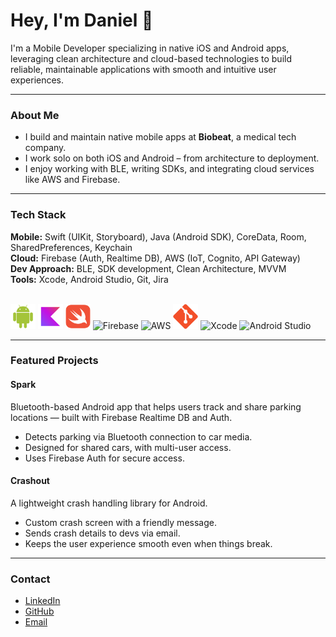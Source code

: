 # Hey, I'm Daniel 👋 #

I'm a Mobile Developer specializing in native iOS and Android apps, leveraging clean architecture and cloud-based technologies to build reliable, maintainable applications with smooth and intuitive user experiences.

---

### About Me

- I build and maintain native mobile apps at **Biobeat**, a medical tech company.
- I work solo on both iOS and Android – from architecture to deployment.
- I enjoy working with BLE, writing SDKs, and integrating cloud services like AWS and Firebase.

---

### Tech Stack

**Mobile:** Swift (UIKit, Storyboard), Java (Android SDK), CoreData, Room, SharedPreferences, Keychain  
**Cloud:** Firebase (Auth, Realtime DB), AWS (IoT, Cognito, API Gateway)  
**Dev Approach:** BLE, SDK development, Clean Architecture, MVVM  
**Tools:** Xcode, Android Studio, Git, Jira

<br>

<div align="left">
  <img src="https://raw.githubusercontent.com/devicons/devicon/master/icons/android/android-original.svg" alt="Android" title="Android" width="40" height="40"/>
  <img src="https://raw.githubusercontent.com/devicons/devicon/master/icons/kotlin/kotlin-original.svg" alt="Kotlin" title="Kotlin" width="40" height="40"/>
  <img src="https://raw.githubusercontent.com/devicons/devicon/master/icons/swift/swift-original.svg" alt="Swift" title="Swift" width="40" height="40"/>
  <img src="https://www.vectorlogo.zone/logos/firebase/firebase-icon.svg" alt="Firebase" title="Firebase" width="40" height="40"/>
  <img src="https://upload.wikimedia.org/wikipedia/commons/9/93/Amazon_Web_Services_Logo.svg" alt="AWS" title="AWS" width="40" height="40"/>
  <img src="https://raw.githubusercontent.com/devicons/devicon/master/icons/git/git-original.svg" alt="Git" title="Git" width="40" height="40"/>
  <img src="https://cdn.jsdelivr.net/gh/devicons/devicon/icons/xcode/xcode-original.svg" alt="Xcode" title="Xcode" width="40" height="40"/>
  <img src="https://cdn.jsdelivr.net/gh/devicons/devicon/icons/androidstudio/androidstudio-original.svg" alt="Android Studio" title="Android Studio" width="40" height="40"/>
</div>

---

### Featured Projects

#### Spark
Bluetooth-based Android app that helps users track and share parking locations — built with Firebase Realtime DB and Auth.

- Detects parking via Bluetooth connection to car media.
- Designed for shared cars, with multi-user access.
- Uses Firebase Auth for secure access.

#### Crashout  
A lightweight crash handling library for Android.

- Custom crash screen with a friendly message.
- Sends crash details to devs via email.
- Keeps the user experience smooth even when things break.

---

### Contact

- [LinkedIn](https://www.linkedin.com/in/daniel-hay-2510bb226)
- [GitHub](https://github.com/danielhay1)
- [Email](danielhay1@gmail.com)

